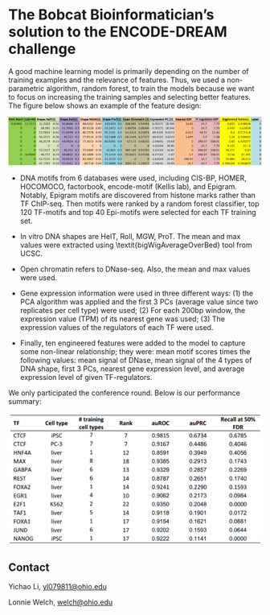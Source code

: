 # The Bobcat Bioinformatician’s solution to the ENCODE-DREAM challenge

A good machine learning model is primarily depending on the number of training examples and the relevance of features. Thus, we used a non-parametric algorithm, random forest, to train the models because we want to focus on increasing the training samples and selecting better features. The figure below shows an example of the feature design:

![model](https://github.com/YichaoOU/ENCODE-DREAM/blob/master/model.png)

*  DNA motifs from 6 databases were used, including CIS-BP, HOMER, HOCOMOCO, factorbook, encode-motif (Kellis lab), and Epigram. Notably, Epigram motifs are discovered from histone marks rather than TF ChIP-seq. Then motifs were ranked by a random forest classifier, top 120 TF-motifs and top 40 Epi-motifs were selected for each TF training set. 

* In vitro DNA shapes are HelT, Roll, MGW, ProT. The mean and max values were extracted using \textit{bigWigAverageOverBed} tool from UCSC. 

*  Open chromatin refers to DNase-seq. Also, the mean and max values were used.

* Gene expression information were used in three different ways: (1) the PCA algorithm was applied and the first 3 PCs (average value since two replicates per cell type) were used; (2) For each 200bp window, the expression value (TPM) of its nearest gene was used; (3) The expression values of the regulators of each TF were used.

* Finally, ten engineered features were added to the model to capture some non-linear relationship; they were: mean motif scores times the following values: mean signal of DNase, mean signal of the 4 types of DNA shape, first 3 PCs, nearest gene expression level, and average expression level of given TF-regulators. 

We only participated the conference round. Below is our performance summary:

![model](https://github.com/YichaoOU/ENCODE-DREAM/blob/master/result.png)

## Contact

Yichao Li, yl079811@ohio.edu

Lonnie Welch, welch@ohio.edu
